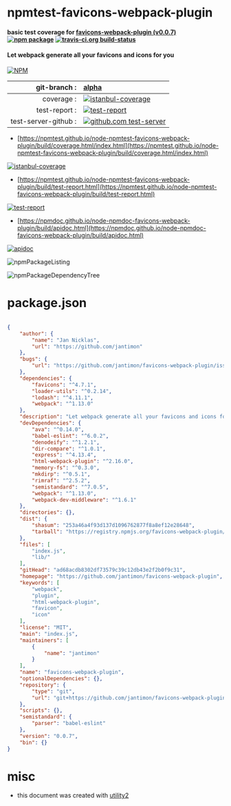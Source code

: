 # npmtest-favicons-webpack-plugin

#### basic test coverage for  [favicons-webpack-plugin (v0.0.7)](https://github.com/jantimon/favicons-webpack-plugin)  [![npm package](https://img.shields.io/npm/v/npmtest-favicons-webpack-plugin.svg?style=flat-square)](https://www.npmjs.org/package/npmtest-favicons-webpack-plugin) [![travis-ci.org build-status](https://api.travis-ci.org/npmtest/node-npmtest-favicons-webpack-plugin.svg)](https://travis-ci.org/npmtest/node-npmtest-favicons-webpack-plugin)

#### Let webpack generate all your favicons and icons for you

[![NPM](https://nodei.co/npm/favicons-webpack-plugin.png?downloads=true&downloadRank=true&stars=true)](https://www.npmjs.com/package/favicons-webpack-plugin)

| git-branch : | [alpha](https://github.com/npmtest/node-npmtest-favicons-webpack-plugin/tree/alpha)|
|--:|:--|
| coverage : | [![istanbul-coverage](https://npmtest.github.io/node-npmtest-favicons-webpack-plugin/build/coverage.badge.svg)](https://npmtest.github.io/node-npmtest-favicons-webpack-plugin/build/coverage.html/index.html)|
| test-report : | [![test-report](https://npmtest.github.io/node-npmtest-favicons-webpack-plugin/build/test-report.badge.svg)](https://npmtest.github.io/node-npmtest-favicons-webpack-plugin/build/test-report.html)|
| test-server-github : | [![github.com test-server](https://npmtest.github.io/node-npmtest-favicons-webpack-plugin/GitHub-Mark-32px.png)](https://npmtest.github.io/node-npmtest-favicons-webpack-plugin/build/app/index.html) | | build-artifacts : | [![build-artifacts](https://npmtest.github.io/node-npmtest-favicons-webpack-plugin/glyphicons_144_folder_open.png)](https://github.com/npmtest/node-npmtest-favicons-webpack-plugin/tree/gh-pages/build)|

- [https://npmtest.github.io/node-npmtest-favicons-webpack-plugin/build/coverage.html/index.html](https://npmtest.github.io/node-npmtest-favicons-webpack-plugin/build/coverage.html/index.html)

[![istanbul-coverage](https://npmtest.github.io/node-npmtest-favicons-webpack-plugin/build/screenCapture.buildCi.browser.%252Ftmp%252Fbuild%252Fcoverage.lib.html.png)](https://npmtest.github.io/node-npmtest-favicons-webpack-plugin/build/coverage.html/index.html)

- [https://npmtest.github.io/node-npmtest-favicons-webpack-plugin/build/test-report.html](https://npmtest.github.io/node-npmtest-favicons-webpack-plugin/build/test-report.html)

[![test-report](https://npmtest.github.io/node-npmtest-favicons-webpack-plugin/build/screenCapture.buildCi.browser.%252Ftmp%252Fbuild%252Ftest-report.html.png)](https://npmtest.github.io/node-npmtest-favicons-webpack-plugin/build/test-report.html)

- [https://npmdoc.github.io/node-npmdoc-favicons-webpack-plugin/build/apidoc.html](https://npmdoc.github.io/node-npmdoc-favicons-webpack-plugin/build/apidoc.html)

[![apidoc](https://npmdoc.github.io/node-npmdoc-favicons-webpack-plugin/build/screenCapture.buildCi.browser.%252Ftmp%252Fbuild%252Fapidoc.html.png)](https://npmdoc.github.io/node-npmdoc-favicons-webpack-plugin/build/apidoc.html)

![npmPackageListing](https://npmtest.github.io/node-npmtest-favicons-webpack-plugin/build/screenCapture.npmPackageListing.svg)

![npmPackageDependencyTree](https://npmtest.github.io/node-npmtest-favicons-webpack-plugin/build/screenCapture.npmPackageDependencyTree.svg)



# package.json

```json

{
    "author": {
        "name": "Jan Nicklas",
        "url": "https://github.com/jantimon"
    },
    "bugs": {
        "url": "https://github.com/jantimon/favicons-webpack-plugin/issues"
    },
    "dependencies": {
        "favicons": "^4.7.1",
        "loader-utils": "^0.2.14",
        "lodash": "^4.11.1",
        "webpack": "^1.13.0"
    },
    "description": "Let webpack generate all your favicons and icons for you",
    "devDependencies": {
        "ava": "^0.14.0",
        "babel-eslint": "^6.0.2",
        "denodeify": "^1.2.1",
        "dir-compare": "^1.0.1",
        "express": "^4.13.4",
        "html-webpack-plugin": "^2.16.0",
        "memory-fs": "^0.3.0",
        "mkdirp": "^0.5.1",
        "rimraf": "^2.5.2",
        "semistandard": "^7.0.5",
        "webpack": "^1.13.0",
        "webpack-dev-middleware": "^1.6.1"
    },
    "directories": {},
    "dist": {
        "shasum": "253a46a4f93d137d1096762877f8a8ef12e28648",
        "tarball": "https://registry.npmjs.org/favicons-webpack-plugin/-/favicons-webpack-plugin-0.0.7.tgz"
    },
    "files": [
        "index.js",
        "lib/"
    ],
    "gitHead": "ad68acdb8302df73579c39c12db43e2f2b0f9c31",
    "homepage": "https://github.com/jantimon/favicons-webpack-plugin",
    "keywords": [
        "webpack",
        "plugin",
        "html-webpack-plugin",
        "favicon",
        "icon"
    ],
    "license": "MIT",
    "main": "index.js",
    "maintainers": [
        {
            "name": "jantimon"
        }
    ],
    "name": "favicons-webpack-plugin",
    "optionalDependencies": {},
    "repository": {
        "type": "git",
        "url": "git+https://github.com/jantimon/favicons-webpack-plugin.git"
    },
    "scripts": {},
    "semistandard": {
        "parser": "babel-eslint"
    },
    "version": "0.0.7",
    "bin": {}
}
```



# misc
- this document was created with [utility2](https://github.com/kaizhu256/node-utility2)
